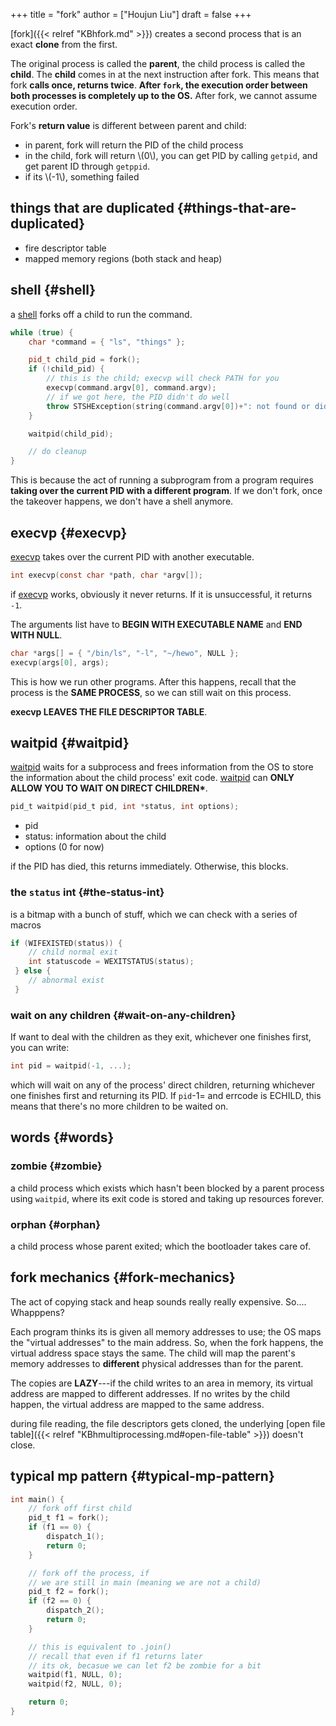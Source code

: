 +++
title = "fork"
author = ["Houjun Liu"]
draft = false
+++

[fork]({{< relref "KBhfork.md" >}}) creates a second process that is an exact **clone** from the first.

The original process is called the **parent**, the child process is called the **child**. The **child** comes in at the next instruction after fork. This means that fork **calls once, returns twice**. **After `fork`, the execution order between both processes is completely up to the OS.** After fork, we cannot assume execution order.

Fork's **return value** is different between parent and child:

-   in parent, fork will return the PID of the child process
-   in the child, fork will return \\(0\\), you can get PID by calling `getpid`, and get parent ID through `getppid`.
-   if its \\(-1\\), something failed


## things that are duplicated {#things-that-are-duplicated}

-   fire descriptor table
-   mapped memory regions (both stack and heap)


## shell {#shell}

a [shell](#shell) forks off a child to run the command.

```C++
while (true) {
    char *command = { "ls", "things" };

    pid_t child_pid = fork();
    if (!child_pid) {
        // this is the child; execvp will check PATH for you
        execvp(command.argv[0], command.argv);
        // if we got here, the PID didn't do well
        throw STSHException(string(command.argv[0])+": not found or didn't succeed to fork.");
    }

    waitpid(child_pid);

    // do cleanup
}
```

This is because the act of running a subprogram from a program requires **taking over the current PID with a different program**. If we don't fork, once the takeover happens, we don't have a shell anymore.


## execvp {#execvp}

[execvp](#execvp) takes over the current PID with another executable.

```C
int execvp(const char *path, char *argv[]);
```

if [execvp](#execvp) works, obviously it never returns. If it is unsuccessful, it returns `-1`.

The arguments list have to **BEGIN WITH EXECUTABLE NAME** and **END WITH NULL**.

```C
char *args[] = { "/bin/ls", "-l", "~/hewo", NULL };
execvp(args[0], args);
```

This is how we run other programs. After this happens, recall that the process is the **SAME PROCESS**, so we can still wait on this process.

**execvp LEAVES THE FILE DESCRIPTOR TABLE**.


## waitpid {#waitpid}

[waitpid](#waitpid) waits for a subprocess and frees information from the OS to store the information about the child process' exit code. [waitpid](#waitpid) can **ONLY ALLOW YOU TO WAIT ON DIRECT CHILDREN\***.

```C
pid_t waitpid(pid_t pid, int *status, int options);
```

-   pid
-   status: information about the child
-   options (0 for now)

if the PID has died, this returns immediately. Otherwise, this blocks.


### the `status` int {#the-status-int}

is a bitmap with a bunch of stuff, which we can check with a series of macros

```C
if (WIFEXISTED(status)) {
    // child normal exit
    int statuscode = WEXITSTATUS(status);
 } else {
    // abnormal exist
 }
```


### wait on any children {#wait-on-any-children}

If want to deal with the children as they exit, whichever one finishes first, you can write:

```C
int pid = waitpid(-1, ...);
```

which will wait on any of the process' direct children, returning whichever one finishes first and returning its PID. If `pid`-1= and errcode is ECHILD, this means that there's no more children to be waited on.


## words {#words}


### zombie {#zombie}

a child process which exists which hasn't been blocked by a parent process using `waitpid`, where its exit code is stored and taking up resources forever.


### orphan {#orphan}

a child process whose parent exited; which the bootloader takes care of.


## fork mechanics {#fork-mechanics}

The act of copying stack and heap sounds really really expensive. So.... Whapppens?

Each program thinks its is given all memory addresses to use; the OS maps the "virtual addresses" to the main address. So, when the fork happens, the virtual address space stays the same. The child will map the parent's memory addresses to **different** physical addresses than for the parent.

The copies are **LAZY**---if the child writes to an area in memory, its virtual address are mapped to different addresses. If no writes by the child happen, the virtual address are mapped to the same address.

during file reading, the file descriptors gets cloned, the underlying [open file table]({{< relref "KBhmultiprocessing.md#open-file-table" >}}) doesn't close.


## typical mp pattern {#typical-mp-pattern}

```C
int main() {
    // fork off first child
    pid_t f1 = fork();
    if (f1 == 0) {
        dispatch_1();
        return 0;
    }

    // fork off the process, if
    // we are still in main (meaning we are not a child)
    pid_t f2 = fork();
    if (f2 == 0) {
        dispatch_2();
        return 0;
    }

    // this is equivalent to .join()
    // recall that even if f1 returns later
    // its ok, becasue we can let f2 be zombie for a bit
    waitpid(f1, NULL, 0);
    waitpid(f2, NULL, 0);

    return 0;
}
```
